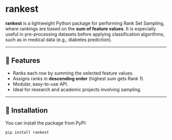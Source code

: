 # rankest

**rankest** is a lightweight Python package for performing Rank Set Sampling, where rankings are based on the **sum of feature values**. It is especially useful in pre-processing datasets before applying classification algorithms, such as in medical data (e.g., diabetes prediction).

---

## 📌 Features

- Ranks each row by summing the selected feature values.
- Assigns ranks in **descending order** (highest sum gets Rank 1).
- Modular, easy-to-use API.
- Ideal for research and academic projects involving sampling.

---

## 🚀 Installation

You can install the package from PyPI:

```bash
pip install rankest
